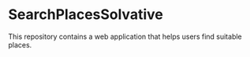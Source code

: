 # SearchPlacesSolvative
This repository contains a web application that helps users find suitable places.
